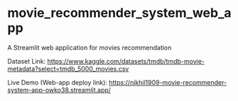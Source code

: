 # movie_recommender_system_web_app

A Streamlit web application for movies recommendation

Dataset Link: https://www.kaggle.com/datasets/tmdb/tmdb-movie-metadata?select=tmdb_5000_movies.csv

Live Demo (Web-app deploy link): https://nikhil1909-movie-recommender-system-app-owko38.streamlit.app/
